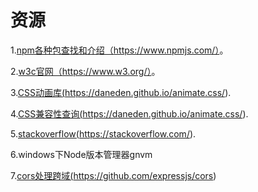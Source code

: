 # 资源

1.<a href="https://www.npmjs.com" target="_blank">npm各种包查找和介绍（https://www.npmjs.com/）</a>。  

2.<a href="https://www.w3.org/" target="_blank">w3c官网（https://www.w3.org/）</a>。

3.<a href="https://daneden.github.io/animate.css/" target="_blank">CSS动画库(https://daneden.github.io/animate.css/)</a>.

4.<a href="http://caniuse.com/" target="_blank">CSS兼容性查询(https://daneden.github.io/animate.css/)</a>.

5.<a href="https://stackoverflow.com/" target="_blank">stackoverflow(https://stackoverflow.com/)</a>.

6.windows下Node版本管理器gnvm

7.<a href="https://github.com/expressjs/cors">cors处理跨域(https://github.com/expressjs/cors)</a>
